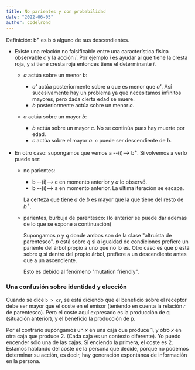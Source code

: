 ```yaml
---
title: No parientes y con probabilidad
date: "2022-06-05"
author: codelrond
---
```


Definición: b<sup>+</sup> es b ó alguno de sus descendientes.

- Existe una relación no falsificable entre una característica física observable _c_ y la acción _i_. Por ejemplo _i_ es ayudar al que tiene la cresta roja, y si tiene cresta roja entonces tiene el determinante _i_.

    - _a_ actúa sobre un menor _b_:

        - _a'_ actúa posteriormente sobre _a_ que es menor que _a'_. Así sucesivamente hay un problema ya que necesitamos infinitos mayores, pero dada cierta edad se muere.
        - _b_ posteriormente actúa sobre un menor _c_.
    
    - _a_ actúa sobre un mayor _b_:

        - _b_ actúa sobre un mayor _c_. No se continúa pues hay muerte por edad.
        - _c_ actúa sobre el mayor _a_: _c_ puede ser descendiente de _b_.

- En otro caso: supongamos que vemos a --(i)--> b<sup>+</sup>. Si volvemos a verlo puede ser:

    - no parientes:

        - b --(i)--> c en momento anterior y _a_ lo observó.
        - b --(i)--> a en momento anterior. La última iteración se escapa.

        La certeza que tiene _a_ de _b_ es mayor que la que tiene del resto de _b<sup>+</sup>_.

    - parientes, burbuja de parentesco: (lo anterior se puede dar además de lo que se expone a continuación)

        Supongamos _p_ y _q_ donde ambos son de la clase "altruista de parentesco". _p_ está sobre _q_ si a igualdad de condiciones prefiere un pariente del árbol propio a uno que no lo es. Otro caso es que _p_ está sobre _q_ si dentro del propio árbol, prefiere a un descendiente antes que a un ascendiente.

        Esto es debido al fenómeno "mutation friendly".


### Una confusión sobre identidad y elección

Cuando se dice <code>b > cr</code>, se está diciendo que el beneficio sobre el receptor debe ser mayor que el coste en el emisor (teniendo en cuenta la relación _r_ de parentesco). Pero el coste aquí expresado es la producción de q (situación anterior), y el beneficio la producción de p.

Por el contrario supongamos un _x_ en una caja que produce 1, y otro _x_ en otra caja que produce 2. (Cada caja es un contexto diferente). Yo puedo encender sólo una de las cajas. Si enciendo la primera, el coste es 2. Estamos hablando del coste de la persona que decide, porque no podemos determinar su acción, es decir, hay generación espontánea de información en la persona.
